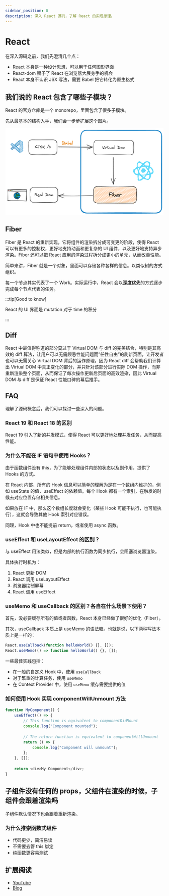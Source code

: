 ```yaml
---
sidebar_position: 0
description: 深入 React 源码，了解 React 的实现原理。
---
```


# React

在深入源码之前，我们先澄清几个点：

-   React 本身是一种设计思想，可以用于任何图形界面
-   React-dom 赋予了 React 在浏览器大展身手的机会
-   React 本身不认识 JSX 写法，需要 Babel 把它转化为原生格式

## 我们说的 React 包含了哪些子模块？

React 的官方仓库是一个 monorepo，里面包含了很多子模块。

先从最基本的结构入手，我们会一步步扩展这个图片。

![](./images//react_0.png)

## Fiber

Fiber 是 React 的重新实现，它将组件的渲染拆分成可变更的阶段，使得 React 可以有更多的控制权，更好地支持动画和更复杂的 UI 组件，以及更好地支持异步渲染。Fiber 还可以把 React 应用的渲染过程拆分成更小的单元，从而改善性能。

简单来讲，Fiber 就是一个对象，里面可以存储各种各样的信息。以类似树的方式组织。

每一个节点其实代表了一个 Work。实际运行中，React 会以**深度优先**的方式逐步完成每个节点代表的任务。

:::tip[Good to know]

React 的 UI 界面是 mutation 对于 time 的积分

:::

## Diff

React 中最值得称道的部分莫过于 Virtual DOM 与 diff 的完美结合，特别是其高效的 diff 算法，让用户可以无需顾忌性能问题而”任性自由”的刷新页面，让开发者也可以无需关心 Virtual DOM 背后的运作原理，因为 React diff 会帮助我们计算出 Virtual DOM 中真正变化的部分，并只针对该部分进行实际 DOM 操作，而非重新渲染整个页面，从而保证了每次操作更新后页面的高效渲染，因此 Virtual DOM 与 diff 是保证 React 性能口碑的幕后推手。

## FAQ

理解了源码概念后，我们可以探讨一些深入的问题。

### React 19 和 React 18 的区别

React 19 引入了新的并发模式，使得 React 可以更好地处理并发任务，从而提高性能。

### 为什么不能在 IF 语句中使用 Hooks？

由于函数组件没有 this，为了能够处理组件内部的状态以及副作用，提供了 Hooks 的方式。

在 React 内部，所有的 Hook 信息可以简单的理解为是在一个数组内维护的，例如 useState 的值，useEffect 的依赖值。每个 Hook 都有一个索引，在触发的时候去对应位置存储相关信息。

如果放在 IF 中，那么这个数组长度就会变化（某些 Hook 可能不执行，也可能执行），这就会导致其他 Hook 索引对应错误。

同理，Hook 中也不能提前 return，或者使用 async 函数。

### useEffect 和 useLayoutEffect 的区别？

与 useEffect 用法类似，但是内部的执行函数为同步执行，会阻塞浏览器渲染。

具体执行时机为：

1. React 更新 DOM
2. React 调用 useLayoutEffect
3. 浏览器绘制屏幕
4. React 调用 useEffect

### useMemo 和 useCallback 的区别？各自在什么场景下使用？

首先，没必要缓存所有的值或者函数，React 本身已经做了很好的优化（Fiber）。

其次，useCallback 本质上是 useMemo 的语法糖。也就是说，以下两种写法本质上是一样的：

```js
React.useCallback(function helloWorld() {}, []);
React.useMemo(() => function helloWorld() {}, []);
```

一些最佳实践包括：

-   在一般的自定义 Hook 中，使用 `useCallback`
-   对于繁重的计算任务，使用 `useMemo`
-   在 Context Provider 中，使用 `useMemo` 缓存需要提供的值

### 如何使用 Hook 实现 componentWillUnmount 方法

```js
function MyComponent() {
	useEffect(() => {
		// This function is equivalent to componentDidMount
		console.log("Component mounted");

		// The return function is equivalent to componentWillUnmount
		return () => {
			console.log("Component will unmount");
		};
	}, []);

	return <div>My Component</div>;
}
```

## 子组件没有任何的 props，父组件在渲染的时候，子组件会跟着渲染吗

子组件默认情况下也会跟着重新渲染。

### 为什么推崇函数式组件

-   代码更少，简洁易读
-   不需要去管 this 绑定
-   纯函数更容易测试

## 扩展阅读

-   [YouTube](https://www.youtube.com/watch?v=1VVfMVQabx0)
-   [Blog](https://www.joshwcomeau.com/react/usememo-and-usecallback/#inside-context-providers-8)
